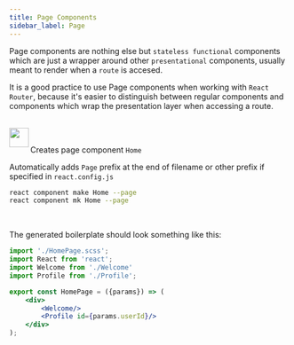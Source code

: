 ```yaml
---
title: Page Components
sidebar_label: Page
---
```


Page components are nothing else but `stateless functional` components which are just
a wrapper around other `presentational` components, usually meant to render when a `route`
is accesed.

It is a good practice to use Page components when working with `React Router`, because
it's easier to distinguish between regular components and components which wrap the
presentation layer when accessing a route.

<br/>

<img align="left" src="https://cdn.jsdelivr.net/gh/steevehook/react-devcli@5ef47b56/icons/markers/draft.svg" height="35px">
<br/>

Creates page component `Home`

Automatically adds `Page` prefix at the end of filename
or other prefix if specified in `react.config.js`

```bash
react component make Home --page
react component mk Home --page
```

<br/>

The generated boilerplate should look something like this:

```jsx
import './HomePage.scss';
import React from 'react';
import Welcome from './Welcome'
import Profile from './Profile';

export const HomePage = ({params}) => (
    <div>
        <Welcome/>
        <Profile id={params.userId}/>
    </div>
);
```
